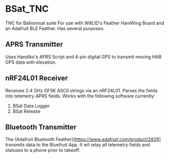 # BSat_TNC
TNC for Balloonsat suite
For use with W8LID's Feather HamWing Board and an Adafruit BLE Feather.
Has several purposes:

## APRS Transmitter

Uses Handiko's APRS Script and 4-pin digital GPS to transmit moving HAB GPS data with elevation.

## nRF24L01 Receiver

Receives 2.4 GHz GFSK ASCII strings via an nRF24L01. Parses the fields into telemetry APRS fields. Works with the following software currently:
1. BSat Data Logger
2. BSat Release

## Bluetooth Transmitter

The (Adafruit Bluetooth Feather)[https://www.adafruit.com/product/2829] transmits data to the Bluefruit App. It wil relay all telemetry fields and statuses to a phone prior to takeoff.

